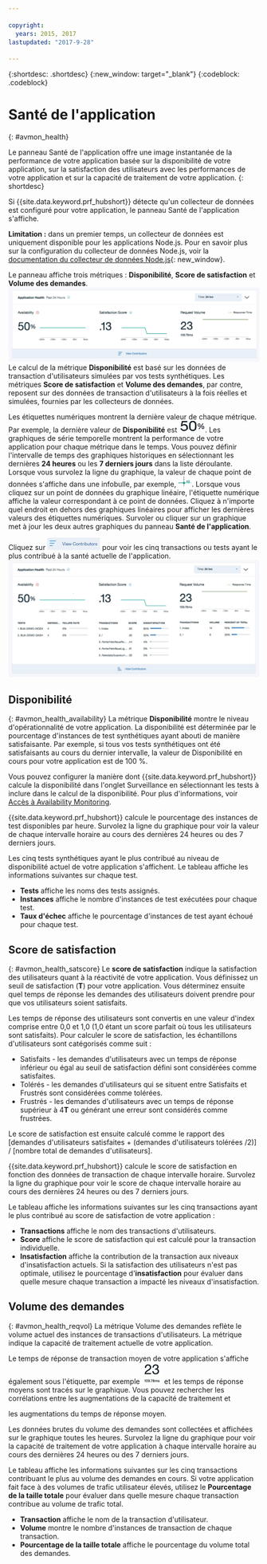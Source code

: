 ```yaml
---

copyright:
  years: 2015, 2017
lastupdated: "2017-9-28"

---
```


{:shortdesc: .shortdesc}
{:new_window: target="_blank"}
{:codeblock: .codeblock}

# Santé de l'application
{: #avmon_health}

Le panneau Santé de l'application offre une image instantanée de la performance de votre application basée sur la disponibilité de votre application, sur la satisfaction des utilisateurs avec les performances de votre application et sur la capacité de traitement de votre application.
{: shortdesc}

Si {{site.data.keyword.prf_hubshort}} détecte qu'un collecteur de données est configuré pour votre application, le panneau Santé de l'application s'affiche.

**Limitation :** dans un premier temps, un collecteur de données est uniquement disponible pour les applications Node.js. Pour en savoir plus sur la configuration du collecteur de données Node.js, voir la [documentation du collecteur de données Node.js](https://www.npmjs.com/package/ibmapm "(ouvre un nouvel onglet ou une fenêtre)"){: new_window}.

Le panneau affiche trois métriques : **Disponibilité**, **Score de satisfaction** et **Volume des demandes**. ![Panneau Santé de l'application montrant le niveau de disponibilité, la satisfaction des utilisateurs et la capacité de traitement des transactions de vos applications.](images/avmon_app_health_ui.jpg) Le calcul de la métrique **Disponibilité** est basé sur les données de transaction d'utilisateurs simulées par vos tests synthétiques. Les métriques **Score de satisfaction** et **Volume des demandes**, par contre, reposent sur des données de transaction d'utilisateurs à la fois réelles et simulées, fournies par les collecteurs de données.

Les étiquettes numériques montrent la dernière valeur de chaque métrique. Par exemple, la dernière valeur de **Disponibilité** est ![Dernière valeur de la métrique Disponibilité.](images/avmon_app_health_latest.jpg). Les graphiques de série temporelle montrent la performance de votre application pour chaque métrique dans le temps. Vous pouvez définir l'intervalle de temps des graphiques historiques en sélectionnant les dernières **24 heures** ou les **7 derniers jours** dans la liste déroulante. Lorsque vous survolez la ligne du graphique, la valeur de chaque point de données s'affiche dans une infobulle, par exemple, ![Infobulle sur le graphique linéaire de l'historique.](images/avmon_app_health_hover.jpg). Lorsque vous cliquez sur un point de données du graphique linéaire, l'étiquette numérique affiche la valeur correspondant à ce point de données. Cliquez à n'importe quel endroit en dehors des graphiques linéaires pour afficher les dernières valeurs des étiquettes numériques. Survoler ou cliquer sur un graphique met à jour les deux autres graphiques du panneau **Santé de l'application**.

Cliquez sur ![Menu d'affichage des contributions que vous pouvez développer pour voir les transactions ou les tests à forte contribution.](images/avmon_view_contrib.jpg) pour voir les cinq transactions ou tests ayant le plus contribué à la santé actuelle de l'application.![Panneau Santé d'application montrant le niveau de disponibilité, la satisfaction des utilisateurs et la capacité de transaction de votre application.](images/avmon_app_health_expanded.jpg)

## Disponibilité
{: #avmon_health_availability}
La métrique **Disponibilité** montre le niveau d'opérationnalité de votre application. La disponibilité est déterminée par le pourcentage d'instances de test synthétiques ayant abouti de manière satisfaisante. Par exemple, si tous vos tests synthétiques ont été satisfaisants au cours du dernier intervalle, la valeur de Disponibilité en cours pour votre application est de 100 %.

Vous pouvez configurer la manière dont {{site.data.keyword.prf_hubshort}} calcule la disponibilité dans l'onglet Surveillance en sélectionnant les tests à inclure dans le calcul de la disponibilité. Pour plus d'informations, voir [Accès à Availability Monitoring](avmon_tab.html "Vous pouvez accéder au tableau de bord Availability Monitoring dans l'onglet **Surveillance**. L'onglet Surveillance de votre application Cloud Foundry affiche des informations récapitulatives sur la disponibilité et le statut de vos tests, ainsi que des détails sur votre abonnement auservice et sur l'utilisation du service.").


{{site.data.keyword.prf_hubshort}} calcule le pourcentage des instances de test disponibles par heure. Survolez la ligne du graphique pour voir la valeur de chaque intervalle
horaire au cours des dernières 24 heures ou des 7 derniers jours.

Les cinq tests synthétiques ayant le plus contribué au niveau de disponibilité actuel de votre application s'affichent. Le tableau affiche les informations suivantes sur chaque test.

-   **Tests** affiche les noms des tests assignés.
-   **Instances** affiche le nombre d'instances de test exécutées pour chaque test.
-   **Taux d'échec** affiche le pourcentage d'instances de test ayant échoué pour chaque test.


## Score de satisfaction
{: #avmon_health_satscore}
Le **score de satisfaction** indique la satisfaction des utilisateurs quant à la réactivité de votre application. Vous définissez un seuil de satisfaction
(**T**) pour votre application. Vous déterminez ensuite quel temps de réponse les demandes des utilisateurs doivent prendre pour que vos utilisateurs soient satisfaits.

Les temps de réponse des utilisateurs sont convertis en une valeur d'index comprise entre 0,0 et 1,0 (1,0 étant un score parfait où tous les utilisateurs sont satisfaits). Pour calculer
le score de satisfaction, les échantillons d'utilisateurs sont catégorisés comme suit :

-   Satisfaits - les demandes d'utilisateurs avec un temps de réponse inférieur ou égal au seuil de satisfaction défini sont considérées comme satisfaites.
-   Tolérés - les demandes d'utilisateurs qui se situent entre Satisfaits et Frustrés sont considérées comme tolérées.
-   Frustrés - les demandes d'utilisateurs avec un temps de réponse supérieur à 4**T** ou générant une erreur sont considérés comme frustrées.

Le score de satisfaction est ensuite calculé comme le rapport des [demandes d'utilisateurs satisfaites + (demandes d'utilisateurs tolérées /2)] / [nombre total de demandes
d'utilisateurs].

{{site.data.keyword.prf_hubshort}} calcule le score de satisfaction en fonction des données de transaction de chaque intervalle horaire. Survolez la ligne du graphique pour voir
le score de chaque intervalle horaire au cours des dernières 24 heures ou des 7 derniers jours.

Le tableau affiche les informations suivantes sur les cinq transactions ayant le plus contribué au score de satisfaction de votre application :

-   **Transactions** affiche le nom des transactions d'utilisateurs.
-   **Score** affiche le score de satisfaction qui est calculé pour la transaction individuelle.
-   **Insatisfaction** affiche la contribution de la transaction aux niveaux d'insatisfaction actuels. Si la satisfaction des utilisateurs n'est pas optimale, utilisez
le pourcentage d'**insatisfaction** pour évaluer dans quelle mesure chaque transaction a impacté les niveaux d'insatisfaction.


## Volume des demandes
{: #avmon_health_reqvol}
La métrique Volume des demandes reflète le volume actuel des instances de transactions d'utilisateurs. La métrique indique la capacité de traitement actuelle de votre application.

Le temps de réponse de transaction moyen de votre application s'affiche également sous l'étiquette, par exemple ![Temps de réponsemoyen de la dernière valeur.](images/avmon_app_health_response.jpg) et les temps de réponse moyens sont tracés sur le graphique. Vous pouvez rechercher les corrélations entre les augmentations de la capacité de traitement et

les augmentations du temps de réponse moyen.

Les données brutes du volume des demandes sont collectées et affichées sur le graphique toutes les heures. Survolez la ligne du graphique pour voir la capacité de traitement de votre
application à chaque intervalle horaire au cours des dernières 24 heures ou des 7 derniers jours.

Le tableau affiche les informations suivantes sur les cinq transactions contribuant le plus au volume des demandes en cours. Si votre application fait face à des volumes de trafic
utilisateur élevés, utilisez le **Pourcentage de la taille totale** pour évaluer dans quelle mesure chaque transaction contribue au volume de trafic total.

-   **Transaction** affiche le nom de la transaction d'utilisateur.
-   **Volume** montre le nombre d'instances de transaction de chaque transaction.
-   **Pourcentage de la taille totale** affiche le pourcentage du volume total des demandes.
